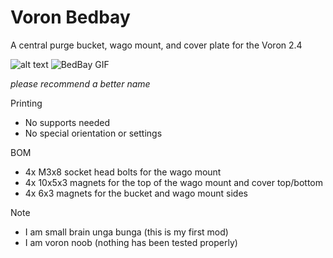 # Voron Bedbay
A central purge bucket, wago mount, and cover plate for the Voron 2.4

![alt text](https://media.giphy.com/media/ICmAGDLUbcVwk3xE4B/giphy-downsized.gif)
![BedBay GIF](https://media.giphy.com/media/ICmAGDLUbcVwk3xE4B/giphy.gif)

_please recommend a better name_

Printing
* No supports needed
* No special orientation or settings

BOM
* 4x M3x8 socket head bolts for the wago mount
* 4x 10x5x3 magnets for the top of the wago mount and cover top/bottom
* 4x 6x3 magnets for the bucket and wago mount sides

Note
* I am small brain unga bunga (this is my first mod)
* I am voron noob (nothing has been tested properly)
